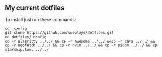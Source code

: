 ## My current dotfiles
To install just run these commands:

    cd .config
    git clone https://github.com/sweplays/dotfiles.git
    cd dotfiles/.config
    cp -r alacritty ../../ && cp -r awesome ../../ &&cp -r cava ../../ && cp -r neofetch ../../ && cp -r nvim ../../ && cp -r picom ../../ && cp starship.toml ../../
